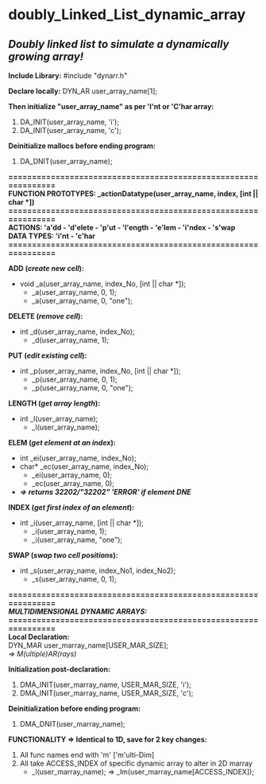 # doubly_Linked_List_dynamic_array
_Doubly linked list to simulate a dynamically growing array!_
-----------------------------------------------------------

**Include Library:**
#include "dynarr.h"

**Declare locally:**
DYN_AR user_array_name[1];

**Then initialize "user_array_name" as per 'I'nt or 'C'har array:**
 1) DA_INIT(user_array_name, 'i');
 2) DA_INIT(user_array_name, 'c');
 
 
**Deinitialize mallocs before ending program:**
 1) DA_DNIT(user_array_name);

**===============================================================**<br/>
**FUNCTION PROTOTYPES: _actionDatatype(user_array_name, index, [int || char \*])**<br/>
**===============================================================**<br/>
**ACTIONS: 'a'dd - 'd'elete - 'p'ut - 'l'ength - 'e'lem - 'i'ndex - 's'wap**<br/>
**DATA TYPES: 'i'nt - 'c'har**<br/>
**===============================================================**<br/>

**ADD (*create new cell*):**
* void _a(user_array_name, index_No, [int || char *]);
    * _a(user_array_name, 0, 1);
    * _a(user_array_name, 0, "one");

**DELETE (*remove cell*):**
* int _d(user_array_name, index_No);
    * _d(user_array_name, 1);

**PUT (*edit existing cell*):**
* int _p(user_array_name, index_No, [int || char *]);
    * _p(user_array_name, 0, 1);
    * _p(user_array_name, 0, "one");

**LENGTH (*get array length*):**
* int _l(user_array_name);
    * _l(user_array_name);

**ELEM (*get element at an index*):**
* int _ei(user_array_name, index_No);
* char* _ec(user_array_name, index_No);
    * _ei(user_array_name, 0);
    * _ec(user_array_name, 0);
* **_=> returns 32202/"32202" 'ERROR' if element DNE_** 

**INDEX (*get first index of an element*):**
* int _i(user_array_name, [int || char *]);
    * _i(user_array_name, 1);
    * _i(user_array_name, "one");

**SWAP (*swap two cell positions*):**
* int _s(user_array_name, index_No1, index_No2);
    * _s(user_array_name, 0, 1);

**===============================================================**<br/>
_**MULTIDIMENSIONAL DYNAMIC ARRAYS:**_
**===============================================================**<br/>
**Local Declaration:**<br/>
DYN_MAR user_marray_name[USER_MAR_SIZE];<br/>
_=> M(ultiple)AR(rays)_

**Initialization post-declaration:**
 1) DMA_INIT(user_marray_name, USER_MAR_SIZE, 'i');
 2) DMA_INIT(user_marray_name, USER_MAR_SIZE, 'c');
 
 
**Deinitialization before ending program:**
 1) DMA_DNIT(user_marray_name);
 
 **FUNCTIONALITY => Identical to 1D, save for 2 key changes:**
1) All func names end with 'm' ['m'ulti-Dim]
2) All take ACCESS_INDEX of specific dynamic array to alter in 2D marray
    * _l(user_marray_name); => _lm(user_marray_name[ACCESS_INDEX]);
